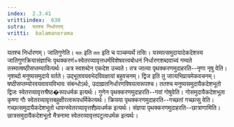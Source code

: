 ```yaml
---
index:  2.3.41
vrittiindex:  630
sutra:  यतश्च निर्धारणम्
vritti:  balamanorama 
---
```


यतश्च निर्धारणम्। जातिगुणेति। `यतः` इति `ततः` इति च पञ्चम्यर्थे तसिः। यस्मात्समुदायादेकदेशस्य जातिगुणक्रियासंज्ञाभिः पृथक्करणं=स्वेतरव्यावृत्तधर्मविशेषवत्त्वबोधनं निर्धारणशब्दवाच्यं गम्यते तस्मात्षष्ठीसप्तम्यावित्यर्थः। अत्र स्वशब्देन एकदेश उच्यते। तत्र जात्या पृथक्करणमुदाहरति--नृणा नृषु वेति। नृशब्दो मनुष्यसमुदाये वर्तते। उद्भूतावयवभेदविवक्षायां बहुवचनम्। द्विज इति तु जात्यभिप्रायमेकवचनम्। षष्ठीसप्तम्योरवयवावयविभावः संबन्धोऽर्थः, उदाह्मतनिर्धारणविषयत्वरूपश्च। ततश्च मनुष्यसमुदायैकदेशभूतो द्विजः स्वेतरव्यावृत्तश्रैष्ठ�रूपधर्मक इत्यर्थः। गुणेन पृथक्करणमुदाहरति--गवां गोषुवेति। गोसमुदायैकदेशभूता कृष्णा गौः स्वेतरव्यावृत्तबहुक्षीरत्वरूपधर्मिकेत्यर्थः। क्रियया पृथक्करणमुदाहरति--गच्छतां गच्छत्सु वेति। गच्छत्समुदायैकदेशभूतो धावन्स्वेतरव्यावृत्तशैघ्र्यधर्मक इत्यर्थः। संज्ञया पृथक्करणमुदाहरति--छात्राणामिति। छात्रसमुदायैकदेशभूतो मैत्रनामा स्वेतरव्यावृत्तपटुत्वधर्मक इत्यर्थः।

